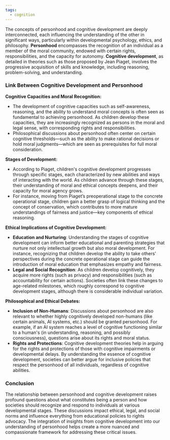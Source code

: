 ```yaml
---
tags:
  - cognition
---
```


The concepts of personhood and cognitive development are deeply interconnected, each influencing the understanding of the other in significant ways, particularly within developmental psychology, ethics, and philosophy. **Personhood** encompasses the recognition of an individual as a member of the moral community, endowed with certain rights, responsibilities, and the capacity for autonomy. **Cognitive development**, as detailed in theories such as those proposed by Jean Piaget, involves the progressive acquisition of skills and knowledge, including reasoning, problem-solving, and understanding.

### Link Between Cognitive Development and Personhood

**Cognitive Capacities and Moral Recognition:**
- The development of cognitive capacities such as self-awareness, reasoning, and the ability to understand moral concepts is often seen as fundamental to achieving personhood. As children develop these capacities, they are increasingly recognized as persons in the moral and legal sense, with corresponding rights and responsibilities.
- Philosophical discussions about personhood often center on certain cognitive thresholds—such as the ability to make rational decisions or hold moral judgments—which are seen as prerequisites for full moral consideration.

**Stages of Development:**
- According to Piaget, children's cognitive development progresses through specific stages, each characterized by new abilities and ways of interacting with the world. As children advance through these stages, their understanding of moral and ethical concepts deepens, and their capacity for moral agency grows.
- For instance, moving from Piaget’s preoperational stage to the concrete operational stage, children gain a better grasp of logical thinking and the concept of conservation, which contributes to more mature understandings of fairness and justice—key components of ethical reasoning.

**Ethical Implications of Cognitive Development:**
- **Education and Nurturing**: Understanding the stages of cognitive development can inform better educational and parenting strategies that nurture not only intellectual growth but also moral development. For instance, recognizing that children develop the ability to take others' perspectives during the concrete operational stage can guide the introduction of moral education that emphasizes empathy and fairness.
- **Legal and Social Recognition**: As children develop cognitively, they acquire more rights (such as privacy) and responsibilities (such as accountability for certain actions). Societies often link these changes to age-related milestones, which roughly correspond to cognitive development stages, although there is considerable individual variation.

**Philosophical and Ethical Debates:**
- **Inclusion of Non-Humans**: Discussions about personhood are also relevant to whether highly cognitively developed non-humans (like certain animals, AI systems, etc.) should be granted personhood. For example, if an AI system reaches a level of cognitive functioning similar to a human's (in understanding, reasoning, and possibly consciousness), questions arise about its rights and moral status.
- **Rights and Protections**: Cognitive development theories help in arguing for the rights and protections of those with cognitive impairments or developmental delays. By understanding the essence of cognitive development, societies can better argue for inclusive policies that respect the personhood of all individuals, regardless of cognitive abilities.

### Conclusion

The relationship between personhood and cognitive development raises profound questions about what constitutes being a person and how societies should recognize and respond to individuals at various developmental stages. These discussions impact ethical, legal, and social norms and influence everything from educational policies to rights advocacy. The integration of insights from cognitive development into our understanding of personhood helps create a more nuanced and compassionate framework for addressing these critical issues.